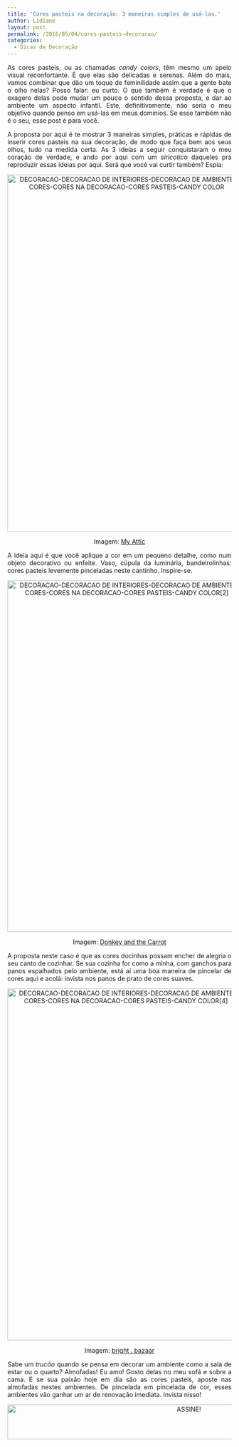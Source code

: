 ```yaml
---
title: 'Cores pasteis na decoração: 3 maneiras simples de usá-las.'
author: Lidiane
layout: post
permalink: /2016/05/04/cores-pasteis-decoracao/
categories:
  - Dicas de Decoração
---
```

<p align="justify">
  As cores pasteis, ou as chamadas <em>candy colors</em>, têm mesmo um apelo visual reconfortante. É que elas são delicadas e serenas. Além do mais, vamos combinar que dão um toque de feminilidade assim que a gente bate o olho nelas? Posso falar: eu curto. O que também é verdade é que o exagero delas pode mudar um pouco o sentido dessa proposta, e dar ao ambiente um aspecto infantil. Este, definitivamente, não seria o meu objetivo quando penso em usá-las em meus domínios. Se esse também não é o seu, esse post é para você.
</p>

<p align="justify">
  A proposta por aqui é te mostrar 3 maneiras simples, práticas e rápidas de inserir cores pasteis na sua decoração, de modo que faça bem aos seus olhos, tudo na medida certa. As 3 ideias a seguir conquistaram o meu coração de verdade, e ando por aqui com um <em>siricotico</em> daqueles pra reproduzir essas ideias por aqui. Será que você vai curtir também? Espia:
</p>

<p align="center">
  <img class="alignnone size-full wp-image-12482" src="https://www.trololodemulher.com.br/2016/05/DECORACAO-DECORACAO-DE-INTERIORES-DECORACAO-DE-AMBIENTES-CORES-CORES-NA-DECORACAO-CORES-PASTEIS-CANDY-COLOR.png" alt="DECORACAO-DECORACAO DE INTERIORES-DECORACAO DE AMBIENTES-CORES-CORES NA DECORACAO-CORES PASTEIS-CANDY COLOR" width="536" height="800" />
</p>

<p align="center">
  Imagem: <a href="http://entermyattic.blogspot.nl/2014/12/a-happy-home-happy-new-year.html" target="_blank" rel="noopener noreferrer">My Attic</a>
</p>

<p align="justify">
  A ideia aqui é que você aplique a cor em um pequeno detalhe, como num objeto decorativo ou enfeite. Vaso, cúpula da luminária, bandeirolinhas: cores pasteis levemente pinceladas neste cantinho. Inspire-se.
</p>

<p align="center">
  <img class="alignnone size-full wp-image-12484" src="https://www.trololodemulher.com.br/2016/05/DECORACAO-DECORACAO-DE-INTERIORES-DECORACAO-DE-AMBIENTES-CORES-CORES-NA-DECORACAO-CORES-PASTEIS-CANDY-COLOR2.jpg" alt="DECORACAO-DECORACAO DE INTERIORES-DECORACAO DE AMBIENTES-CORES-CORES NA DECORACAO-CORES PASTEIS-CANDY COLOR[2]" width="536" height="788" />
</p>

<p align="center">
  Imagem: <a href="http://donkeyandthecarrot.blogspot.gr/2013/10/a-tour-in-house-of-donkey-and-carrot.html" target="_blank" rel="noopener noreferrer">Donkey and the Carrot</a>
</p>

<p align="justify">
  A proposta neste caso é que as cores docinhas possam encher de alegria o seu canto de cozinhar. Se sua cozinha for como a minha, com ganchos para panos espalhados pelo ambiente, está aí uma boa maneira de pincelar de cores aqui e acolá: invista nos panos de prato de cores suaves.
</p>

<p align="center">
  <img class="alignnone size-full wp-image-12488" src="https://www.trololodemulher.com.br/2016/05/DECORACAO-DECORACAO-DE-INTERIORES-DECORACAO-DE-AMBIENTES-CORES-CORES-NA-DECORACAO-CORES-PASTEIS-CANDY-COLOR4.jpg" alt="DECORACAO-DECORACAO DE INTERIORES-DECORACAO DE AMBIENTES-CORES-CORES NA DECORACAO-CORES PASTEIS-CANDY COLOR[4]" width="533" height="789" />
</p>

<p align="center">
  Imagem: <a href="http://www.brightbazaarblog.com/2014/02/10-things-i-learned-loved-this-weekend-111.html" target="_blank" rel="noopener noreferrer">bright . bazaar</a>
</p>

<p align="justify">
  Sabe um <em>trucão</em> quando se pensa em decorar um ambiente como a sala de estar ou o quarto? Almofadas! Eu amo! Gosto delas no meu sofá e sobre a cama. E se sua paixão hoje em dia são as cores pasteis, aposte nas almofadas nestes ambientes. De pincelada em pincelada de cor, esses ambientes vão ganhar um ar de renovação imediata. Invista nisso!
</p>

<p align="center">
  <a href="http://feedburner.google.com/fb/a/mailverify?uri=blogBichaFemea&loc=en_US" target="_blank" rel="noopener noreferrer"><img class="alignnone size-full wp-image-10439" src="https://www.trololodemulher.com.br/2014/09/ASSINE.png" alt="ASSINE!" width="800" height="78" /></a>
</p>

<p align="justify">